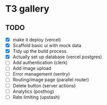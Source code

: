 # T3 gallery 

## TODO

- [x] make it deploy (vercel)
- [x] Scaffold basic ui with mock data 
- [x] Tidy up the build process
- [x] Actually set up database (vercel postgres)
- [ ] Add authentication (clerk)
- [ ] Add image upload
- [ ] Error management (sentry)
- [ ] Routing/image page (parallel router)
- [ ] Delete button (server actions)
- [ ] Analytics (posthog)
- [ ] Rate limiting (upstash) 